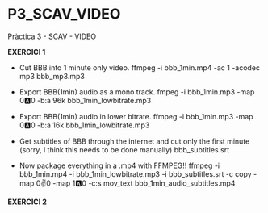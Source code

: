 # P3_SCAV_VIDEO
Pràctica 3 - SCAV - VIDEO

**EXERCICI 1**

- Cut BBB into 1 minute only video.
ffmpeg -i bbb_1min.mp4 -ac 1 -acodec mp3 bbb_mp3.mp3

- Export BBB(1min) audio as a mono track.
fmpeg -i bbb_1min.mp3 -map 0:a:0 -b:a 96k bbb_1min_lowbitrate.mp3

- Export BBB(1min) audio in lower bitrate.
ffmpeg -i bbb_1min.mp3 -map 0:a:0 -b:a 16k bbb_1min_lowbitrate.mp3

- Get subtitles of BBB through the internet and cut only the first minute (sorry, I think this needs to be done manually)
bbb_subtitles.srt

- Now package everything in a .mp4 with FFMPEG!!
ffmpeg -i bbb_1min.mp4 -i bbb_1min_lowbitrate.mp3 -i bbb_subtitles.srt -c copy -map 0:v:0 -map 1:a:0 -c:s mov_text bbb_1min_audio_subtitles.mp4


**EXERCICI 2**

